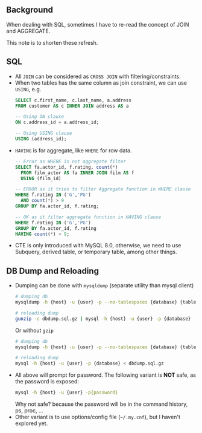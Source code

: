 ## Background

When dealing with SQL, sometimes I have to re-read the concept of JOIN and AGGREGATE.

This note is to shorten these refresh.

## SQL
* All `JOIN` can be considered as `CROSS JOIN` with filtering/constraints.
* When two tables has the same column as join constraint, we can use `USING`, e.g.
  ```SQL
  SELECT c.first_name, c.last_name, a.address
  FROM customer AS c INNER JOIN address AS a

  -- Using ON clause
  ON c.address_id = a.address_id;

  -- Using USING clause
  USING (address_id);
  ```
* `HAVING` is for aggregate, like `WHERE` for row data.
  ```SQL
  -- Error as WHERE is not aggregate filter
  SELECT fa.actor_id, f.rating, count(*)
    FROM film_actor AS fa INNER JOIN film AS f
    USING (film_id)

  -- ERROR as it tries to filter Aggregate function in WHERE clause
  WHERE f.rating IN ('G','PG')
    AND count(*) > 9
  GROUP BY fa.actor_id, f.rating;

  -- OK as it filter aggregate function in HAVING clause
  WHERE f.rating IN ('G','PG')
  GROUP BY fa.actor_id, f.rating
  HAVING count(*) > 9;
  ```
* CTE is only introduced with MySQL 8.0, otherwise, we need to use Subquery, derived table, or temporary table, among other things.

## DB Dump and Reloading
* Dumping can be done with `mysqldump` (separate utility than mysql client)
  ```bash
  # dumping db
  mysqldump -h {host} -u {user} -p --no-tablespaces {database} {table} | gzip > dbdump.sql.gz

  # reloading dump
  gunzip -c dbdump.sql.gz | mysql -h {host} -u {user} -p {database}
  ```
  Or without `gzip`
  ```bash
  # dumping db
  mysqldump -h {host} -u {user} -p --no-tablespaces {database} {table} > dbdump.sql

  # reloading dump
  mysql -h {host} -u {user} -p {database} < dbdump.sql.gz
  ```
* All above will prompt for password. The following variant is **NOT** safe, as the password is exposed:
  ```bash
  mysql -h {host} -u {user} -p{password}
  ```
  Why not safe? because the password will be in the command history, ps, proc, ...
* Other variant is to use options/config file (`~/.my.cnf`), but I haven't explored yet.